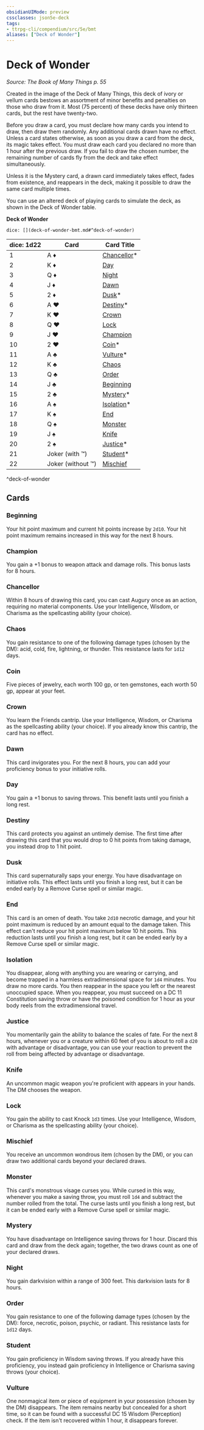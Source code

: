 ```yaml
---
obsidianUIMode: preview
cssclasses: json5e-deck
tags:
- ttrpg-cli/compendium/src/5e/bmt
aliases: ["Deck of Wonder"]
---
```

# Deck of Wonder
*Source: The Book of Many Things p. 55*  

Created in the image of the Deck of Many Things, this deck of ivory or vellum cards bestows an assortment of minor benefits and penalties on those who draw from it. Most (75 percent) of these decks have only thirteen cards, but the rest have twenty-two.

Before you draw a card, you must declare how many cards you intend to draw, then draw them randomly. Any additional cards drawn have no effect. Unless a card states otherwise, as soon as you draw a card from the deck, its magic takes effect. You must draw each card you declared no more than 1 hour after the previous draw. If you fail to draw the chosen number, the remaining number of cards fly from the deck and take effect simultaneously.

Unless it is the Mystery card, a drawn card immediately takes effect, fades from existence, and reappears in the deck, making it possible to draw the same card multiple times.

You can use an altered deck of playing cards to simulate the deck, as shown in the Deck of Wonder table.

**Deck of Wonder**

`dice: [](deck-of-wonder-bmt.md#^deck-of-wonder)`

| dice: 1d22 | Card | Card Title |
|------------|------|------------|
| 1 | A ♦ | [Chancellor](3-Compendium/CLI/decks/deck-of-wonder-bmt.md#Chancellor)* |
| 2 | K ♦ | [Day](3-Compendium/CLI/decks/deck-of-wonder-bmt.md#Day) |
| 3 | Q ♦ | [Night](3-Compendium/CLI/decks/deck-of-wonder-bmt.md#Night) |
| 4 | J ♦ | [Dawn](3-Compendium/CLI/decks/deck-of-wonder-bmt.md#Dawn) |
| 5 | 2 ♦ | [Dusk](3-Compendium/CLI/decks/deck-of-wonder-bmt.md#Dusk)* |
| 6 | A ♥ | [Destiny](3-Compendium/CLI/decks/deck-of-wonder-bmt.md#Destiny)* |
| 7 | K ♥ | [Crown](3-Compendium/CLI/decks/deck-of-wonder-bmt.md#Crown) |
| 8 | Q ♥ | [Lock](3-Compendium/CLI/decks/deck-of-wonder-bmt.md#Lock) |
| 9 | J ♥ | [Champion](3-Compendium/CLI/decks/deck-of-wonder-bmt.md#Champion) |
| 10 | 2 ♥ | [Coin](3-Compendium/CLI/decks/deck-of-wonder-bmt.md#Coin)* |
| 11 | A ♣ | [Vulture](3-Compendium/CLI/decks/deck-of-wonder-bmt.md#Vulture)* |
| 12 | K ♣ | [Chaos](3-Compendium/CLI/decks/deck-of-wonder-bmt.md#Chaos) |
| 13 | Q ♣ | [Order](3-Compendium/CLI/decks/deck-of-wonder-bmt.md#Order) |
| 14 | J ♣ | [Beginning](3-Compendium/CLI/decks/deck-of-wonder-bmt.md#Beginning) |
| 15 | 2 ♣ | [Mystery](3-Compendium/CLI/decks/deck-of-wonder-bmt.md#Mystery)* |
| 16 | A ♠ | [Isolation](3-Compendium/CLI/decks/deck-of-wonder-bmt.md#Isolation)* |
| 17 | K ♠ | [End](3-Compendium/CLI/decks/deck-of-wonder-bmt.md#End) |
| 18 | Q ♠ | [Monster](3-Compendium/CLI/decks/deck-of-wonder-bmt.md#Monster) |
| 19 | J ♠ | [Knife](3-Compendium/CLI/decks/deck-of-wonder-bmt.md#Knife) |
| 20 | 2 ♠ | [Justice](3-Compendium/CLI/decks/deck-of-wonder-bmt.md#Justice)* |
| 21 | Joker (with ™) | [Student](3-Compendium/CLI/decks/deck-of-wonder-bmt.md#Student)* |
| 22 | Joker (without ™) | [Mischief](3-Compendium/CLI/decks/deck-of-wonder-bmt.md#Mischief) |
^deck-of-wonder

## Cards

### Beginning
Your hit point maximum and current hit points increase by `2d10`. Your hit point maximum remains increased in this way for the next 8 hours.

### Champion
You gain a +1 bonus to weapon attack and damage rolls. This bonus lasts for 8 hours.

### Chancellor
Within 8 hours of drawing this card, you can cast Augury once as an action, requiring no material components. Use your Intelligence, Wisdom, or Charisma as the spellcasting ability (your choice).

### Chaos
You gain resistance to one of the following damage types (chosen by the DM): acid, cold, fire, lightning, or thunder. This resistance lasts for `1d12` days.

### Coin
Five pieces of jewelry, each worth 100 gp, or ten gemstones, each worth 50 gp, appear at your feet.

### Crown
You learn the Friends cantrip. Use your Intelligence, Wisdom, or Charisma as the spellcasting ability (your choice). If you already know this cantrip, the card has no effect.

### Dawn
This card invigorates you. For the next 8 hours, you can add your proficiency bonus to your initiative rolls.

### Day
You gain a +1 bonus to saving throws. This benefit lasts until you finish a long rest.

### Destiny
This card protects you against an untimely demise. The first time after drawing this card that you would drop to 0 hit points from taking damage, you instead drop to 1 hit point.

### Dusk
This card supernaturally saps your energy. You have disadvantage on initiative rolls. This effect lasts until you finish a long rest, but it can be ended early by a Remove Curse spell or similar magic.

### End
This card is an omen of death. You take `2d10` necrotic damage, and your hit point maximum is reduced by an amount equal to the damage taken. This effect can't reduce your hit point maximum below 10 hit points. This reduction lasts until you finish a long rest, but it can be ended early by a Remove Curse spell or similar magic.

### Isolation
You disappear, along with anything you are wearing or carrying, and become trapped in a harmless extradimensional space for `1d4` minutes. You draw no more cards. You then reappear in the space you left or the nearest unoccupied space. When you reappear, you must succeed on a DC 11 Constitution saving throw or have the poisoned condition for 1 hour as your body reels from the extradimensional travel.

### Justice
You momentarily gain the ability to balance the scales of fate. For the next 8 hours, whenever you or a creature within 60 feet of you is about to roll a `d20` with advantage or disadvantage, you can use your reaction to prevent the roll from being affected by advantage or disadvantage.

### Knife
An uncommon magic weapon you're proficient with appears in your hands. The DM chooses the weapon.

### Lock
You gain the ability to cast Knock `1d3` times. Use your Intelligence, Wisdom, or Charisma as the spellcasting ability (your choice).

### Mischief
You receive an uncommon wondrous item (chosen by the DM), or you can draw two additional cards beyond your declared draws.

### Monster
This card's monstrous visage curses you. While cursed in this way, whenever you make a saving throw, you must roll `1d4` and subtract the number rolled from the total. The curse lasts until you finish a long rest, but it can be ended early with a Remove Curse spell or similar magic.

### Mystery
You have disadvantage on Intelligence saving throws for 1 hour. Discard this card and draw from the deck again; together, the two draws count as one of your declared draws.

### Night
You gain darkvision within a range of 300 feet. This darkvision lasts for 8 hours.

### Order
You gain resistance to one of the following damage types (chosen by the DM): force, necrotic, poison, psychic, or radiant. This resistance lasts for `1d12` days.

### Student
You gain proficiency in Wisdom saving throws. If you already have this proficiency, you instead gain proficiency in Intelligence or Charisma saving throws (your choice).

### Vulture
One nonmagical item or piece of equipment in your possession (chosen by the DM) disappears. The item remains nearby but concealed for a short time, so it can be found with a successful DC 15 Wisdom (Perception) check. If the item isn't recovered within 1 hour, it disappears forever.